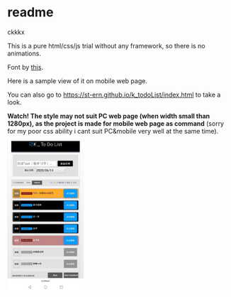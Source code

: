 # readme

ckkkx



This is a pure html/css/js trial without any framework, so there is no animations.

Font by [this](https://fonts.googleapis.com/css?family=Comfortaa|Open+Sans:800,800).

Here is a sample view of it on mobile web page.

You can also go to https://st-ern.github.io/k_todoList/index.html to take a look.

**Watch! The style may not suit PC web page (when width small than 1280px), as the project is made for mobile web page as command** (sorry for my poor css ability i cant suit PC&mobile very well at the same time).

<img src="img/example.jpg" alt="example" style="zoom: 33%;" />
